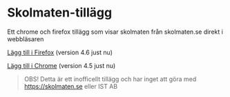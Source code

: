 # Skolmaten-tillägg
Ett chrome och firefox tillägg som visar skolmaten från skolmaten.se direkt i webbläsaren

[Lägg till i Firefox](https://addons.mozilla.org/en-US/firefox/addon/skolmaten) (version 4.6 just nu)

[Lägg till i Chrome](https://chrome.google.com/webstore/detail/ejapgcaikpopdmigljfpjcdkpdidgdpk) (version 4.5 just nu)

[comment]: <> (Eftersom att review-processen i chrome för addons är väldigt mycket långsammare än mozillas så kan chrome-versionen vara något äldre än firefox)

> OBS! Detta är ett inofficellt tillägg och har inget att göra med https://skolmaten.se eller IST AB
